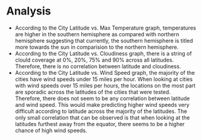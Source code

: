 # Analysis
- According to the City Latitude vs. Max Temperature graph, temperatures are higher in the southern hemisphere as compared with northern hemisphere suggesting that currently, the southern hemisphere is titled more towards the sun in comparision to the northern hemisphere.
- According to the City Latitude vs. Cloudiness graph, there is a string of clould coverage at 0%, 20%, 75% and 90% across all latitudes. Therefore, there is no correlation between latitude and cloudiness.
- According to the City Latitude vs. Wind Speed graph, the majority of the cities have wind speeds under 15 miles per hour. When looking at cities with wind speeds over 15 miles per hours, the locations on the most part are sporadic across the latitudes of the cities that were tested. Therefore, there does not seem to be any correlation between latitude and wind speed. This would make predicting higher wind speeds very difficult according to latitude across the majority of the latitudes. The only small correlation that can be observed is that when looking at the latitudes furthest away from the equator, there seems to be a higher chance of high wind speeds.
